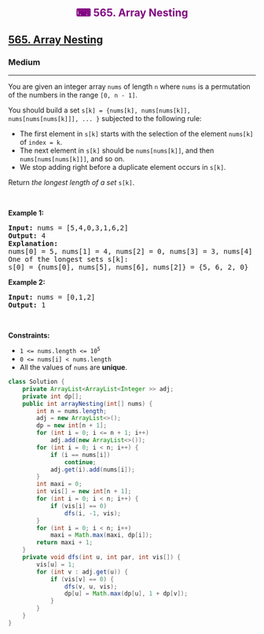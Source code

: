 <div align = "center">
<h style = "margin-bottom: 0px; margin-top: 0px; color : purple;" align = "center" class = "header">

## ⌨ 565. Array Nesting

</h>
</div>

<h2><a href="https://leetcode.com/problems/array-nesting" target = "_blank">565. Array Nesting</a></h2><h3>Medium</h3><hr><p>You are given an integer array <code>nums</code> of length <code>n</code> where <code>nums</code> is a permutation of the numbers in the range <code>[0, n - 1]</code>.</p>

<p>You should build a set <code>s[k] = {nums[k], nums[nums[k]], nums[nums[nums[k]]], ... }</code> subjected to the following rule:</p>

<ul>
	<li>The first element in <code>s[k]</code> starts with the selection of the element <code>nums[k]</code> of <code>index = k</code>.</li>
	<li>The next element in <code>s[k]</code> should be <code>nums[nums[k]]</code>, and then <code>nums[nums[nums[k]]]</code>, and so on.</li>
	<li>We stop adding right before a duplicate element occurs in <code>s[k]</code>.</li>
</ul>

<p>Return <em>the longest length of a set</em> <code>s[k]</code>.</p>

<p>&nbsp;</p>
<p><strong class="example">Example 1:</strong></p>

<pre>
<strong>Input:</strong> nums = [5,4,0,3,1,6,2]
<strong>Output:</strong> 4
<strong>Explanation:</strong> 
nums[0] = 5, nums[1] = 4, nums[2] = 0, nums[3] = 3, nums[4] = 1, nums[5] = 6, nums[6] = 2.
One of the longest sets s[k]:
s[0] = {nums[0], nums[5], nums[6], nums[2]} = {5, 6, 2, 0}
</pre>

<p><strong class="example">Example 2:</strong></p>

<pre>
<strong>Input:</strong> nums = [0,1,2]
<strong>Output:</strong> 1
</pre>

<p>&nbsp;</p>
<p><strong>Constraints:</strong></p>

<ul>
	<li><code>1 &lt;= nums.length &lt;= 10<sup>5</sup></code></li>
	<li><code>0 &lt;= nums[i] &lt; nums.length</code></li>
	<li>All the values of <code>nums</code> are <strong>unique</strong>.</li>
</ul>

```java
class Solution {
    private ArrayList<ArrayList<Integer >> adj;
    private int dp[];
    public int arrayNesting(int[] nums) {
        int n = nums.length;
        adj = new ArrayList<>();
        dp = new int[n + 1];
        for (int i = 0; i <= n + 1; i++)
            adj.add(new ArrayList<>());
        for (int i = 0; i < n; i++) {
            if (i == nums[i])
                continue;
            adj.get(i).add(nums[i]);
        }
        int maxi = 0;
        int vis[] = new int[n + 1];
        for (int i = 0; i < n; i++) {
            if (vis[i] == 0)
                dfs(i, -1, vis);
        }
        for (int i = 0; i < n; i++)
            maxi = Math.max(maxi, dp[i]);
        return maxi + 1;
    }
    private void dfs(int u, int par, int vis[]) {
        vis[u] = 1;
        for (int v : adj.get(u)) {
            if (vis[v] == 0) {
                dfs(v, u, vis);
                dp[u] = Math.max(dp[u], 1 + dp[v]);
            }
        }
    }
}
```
